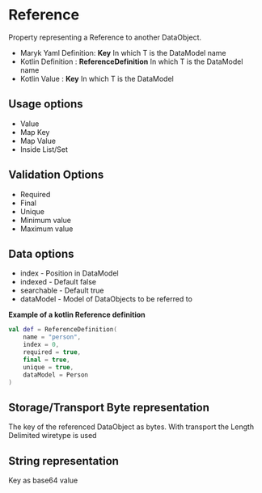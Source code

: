 # Reference
Property representing a Reference to another DataObject.

- Maryk Yaml Definition: **Key<T>** In which T is the DataModel name
- Kotlin Definition : **ReferenceDefinition<T>** In which T is the DataModel name
- Kotlin Value : **Key<T>** In which T is the DataModel

## Usage options
- Value
- Map Key
- Map Value
- Inside List/Set

## Validation Options
- Required
- Final
- Unique
- Minimum value
- Maximum value

## Data options
- index - Position in DataModel 
- indexed - Default false
- searchable - Default true
- dataModel - Model of DataObjects to be referred to

**Example of a kotlin Reference definition**
```kotlin
val def = ReferenceDefinition(
    name = "person",
    index = 0,
    required = true,
    final = true,
    unique = true,
    dataModel = Person
)
```

## Storage/Transport Byte representation
The key of the referenced DataObject as bytes. With transport the Length Delimited
wiretype is used

## String representation
Key as base64 value